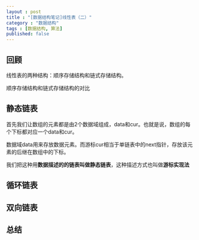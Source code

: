 ```yaml
---
layout : post
title : "[数据结构笔记]线性表（二）"
category : "数据结构"
tags : [数据结构, 算法]
published: false
---
```


## 回顾

线性表的两种结构：顺序存储结构和链式存储结构。

顺序存储结构和链式存储结构的对比

## 静态链表

首先我们让数组的元素都是由2个数据域组成，data和cur。也就是说，数组的每个下标都对应一个data和cur。

数据域data用来存放数据元素。而游标cur相当于单链表中的next指针，存放该元素的后继在数组中的下标。

我们把这种用**数据描述的的链表叫做静态链表**，这种描述方式也叫做**游标实现法**

## 循环链表



## 双向链表



## 总结
